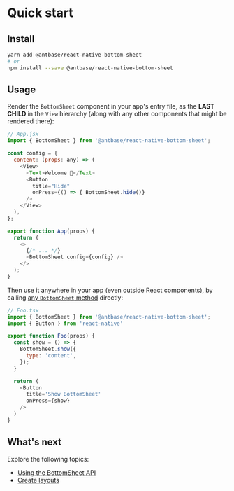 # Quick start

## Install

```sh
yarn add @antbase/react-native-bottom-sheet
# or
npm install --save @antbase/react-native-bottom-sheet
```

## Usage

Render the `BottomSheet` component in your app's entry file, as the **LAST CHILD** in the `View` hierarchy (along with any other components that might be rendered there):

```js
// App.jsx
import { BottomSheet } from '@antbase/react-native-bottom-sheet';

const config = {
  content: (props: any) => (
    <View>
      <Text>Welcome 👋</Text>
      <Button
        title="Hide"
        onPress={() => { BottomSheet.hide()}
      />
    </View>
  ),
};

export function App(props) {
  return (
    <>
      {/* ... */}
      <BottomSheet config={config} />
    </>
  );
}
```

Then use it anywhere in your app (even outside React components), by calling [any `BottomSheet` method](./api.md#methods) directly:

```js
// Foo.tsx
import { BottomSheet } from '@antbase/react-native-bottom-sheet';
import { Button } from 'react-native'

export function Foo(props) {
  const show = () => {
    BottomSheet.show({
      type: 'content',
    });
  }

  return (
    <Button
      title='Show BottomSheet'
      onPress={show}
    />
  )
}
```

## What's next

Explore the following topics:

- [Using the BottomSheet API](./api.md)
- [Create layouts](./layouts.md)

